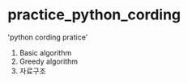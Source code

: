 # practice_python_cording


'python cording pratice'



1) Basic algorithm
2) Greedy algorithm 
3) 자료구조  
